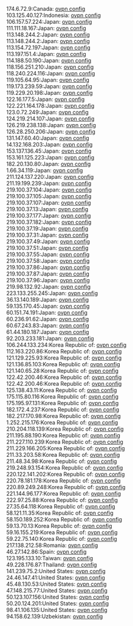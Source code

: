 174.6.72.9:Canada: [ovpn config](vpn/174_6_72_9.ovpn)  
103.125.40.127:Indonesia: [ovpn config](vpn/103_125_40_127.ovpn)  
106.157.57.224:Japan: [ovpn config](vpn/106_157_57_224.ovpn)  
111.111.18.167:Japan: [ovpn config](vpn/111_111_18_167.ovpn)  
113.148.244.2:Japan: [ovpn config](vpn/113_148_244_2.ovpn)  
113.148.244.2:Japan: [ovpn config](vpn/113_148_244_2.ovpn)  
113.154.72.197:Japan: [ovpn config](vpn/113_154_72_197.ovpn)  
113.197.151.4:Japan: [ovpn config](vpn/113_197_151_4.ovpn)  
114.188.50.190:Japan: [ovpn config](vpn/114_188_50_190.ovpn)  
118.156.251.210:Japan: [ovpn config](vpn/118_156_251_210.ovpn)  
118.240.224.116:Japan: [ovpn config](vpn/118_240_224_116.ovpn)  
119.105.64.95:Japan: [ovpn config](vpn/119_105_64_95.ovpn)  
119.173.239.59:Japan: [ovpn config](vpn/119_173_239_59.ovpn)  
119.229.20.198:Japan: [ovpn config](vpn/119_229_20_198.ovpn)  
122.16.177.5:Japan: [ovpn config](vpn/122_16_177_5.ovpn)  
122.221.164.178:Japan: [ovpn config](vpn/122_221_164_178.ovpn)  
123.0.72.249:Japan: [ovpn config](vpn/123_0_72_249.ovpn)  
124.219.214.107:Japan: [ovpn config](vpn/124_219_214_107.ovpn)  
126.219.238.138:Japan: [ovpn config](vpn/126_219_238_138.ovpn)  
126.28.250.206:Japan: [ovpn config](vpn/126_28_250_206.ovpn)  
131.147.60.40:Japan: [ovpn config](vpn/131_147_60_40.ovpn)  
14.132.168.203:Japan: [ovpn config](vpn/14_132_168_203.ovpn)  
153.137.136.45:Japan: [ovpn config](vpn/153_137_136_45.ovpn)  
153.161.125.223:Japan: [ovpn config](vpn/153_161_125_223.ovpn)  
182.20.130.80:Japan: [ovpn config](vpn/182_20_130_80.ovpn)  
1.66.34.119:Japan: [ovpn config](vpn/1_66_34_119.ovpn)  
211.124.137.220:Japan: [ovpn config](vpn/211_124_137_220.ovpn)  
211.19.199.239:Japan: [ovpn config](vpn/211_19_199_239.ovpn)  
219.100.37.104:Japan: [ovpn config](vpn/219_100_37_104.ovpn)  
219.100.37.105:Japan: [ovpn config](vpn/219_100_37_105.ovpn)  
219.100.37.107:Japan: [ovpn config](vpn/219_100_37_107.ovpn)  
219.100.37.13:Japan: [ovpn config](vpn/219_100_37_13.ovpn)  
219.100.37.177:Japan: [ovpn config](vpn/219_100_37_177.ovpn)  
219.100.37.182:Japan: [ovpn config](vpn/219_100_37_182.ovpn)  
219.100.37.19:Japan: [ovpn config](vpn/219_100_37_19.ovpn)  
219.100.37.31:Japan: [ovpn config](vpn/219_100_37_31.ovpn)  
219.100.37.49:Japan: [ovpn config](vpn/219_100_37_49.ovpn)  
219.100.37.51:Japan: [ovpn config](vpn/219_100_37_51.ovpn)  
219.100.37.55:Japan: [ovpn config](vpn/219_100_37_55.ovpn)  
219.100.37.58:Japan: [ovpn config](vpn/219_100_37_58.ovpn)  
219.100.37.86:Japan: [ovpn config](vpn/219_100_37_86.ovpn)  
219.100.37.87:Japan: [ovpn config](vpn/219_100_37_87.ovpn)  
219.100.37.96:Japan: [ovpn config](vpn/219_100_37_96.ovpn)  
219.98.132.92:Japan: [ovpn config](vpn/219_98_132_92.ovpn)  
223.133.255.245:Japan: [ovpn config](vpn/223_133_255_245.ovpn)  
36.13.140.189:Japan: [ovpn config](vpn/36_13_140_189.ovpn)  
59.135.170.45:Japan: [ovpn config](vpn/59_135_170_45.ovpn)  
60.151.74.191:Japan: [ovpn config](vpn/60_151_74_191.ovpn)  
60.236.91.62:Japan: [ovpn config](vpn/60_236_91_62.ovpn)  
60.67.243.83:Japan: [ovpn config](vpn/60_67_243_83.ovpn)  
61.44.180.187:Japan: [ovpn config](vpn/61_44_180_187.ovpn)  
92.203.233.181:Japan: [ovpn config](vpn/92_203_233_181.ovpn)  
106.244.133.234:Korea Republic of: [ovpn config](vpn/106_244_133_234.ovpn)  
112.163.220.86:Korea Republic of: [ovpn config](vpn/112_163_220_86.ovpn)  
121.129.225.93:Korea Republic of: [ovpn config](vpn/121_129_225_93.ovpn)  
121.136.85.103:Korea Republic of: [ovpn config](vpn/121_136_85_103.ovpn)  
121.140.65.28:Korea Republic of: [ovpn config](vpn/121_140_65_28.ovpn)  
122.42.200.46:Korea Republic of: [ovpn config](vpn/122_42_200_46.ovpn)  
122.42.200.46:Korea Republic of: [ovpn config](vpn/122_42_200_46.ovpn)  
125.138.43.11:Korea Republic of: [ovpn config](vpn/125_138_43_11.ovpn)  
175.115.80.116:Korea Republic of: [ovpn config](vpn/175_115_80_116.ovpn)  
175.195.97.131:Korea Republic of: [ovpn config](vpn/175_195_97_131.ovpn)  
182.172.4.237:Korea Republic of: [ovpn config](vpn/182_172_4_237.ovpn)  
182.217.170.98:Korea Republic of: [ovpn config](vpn/182_217_170_98.ovpn)  
1.252.215.176:Korea Republic of: [ovpn config](vpn/1_252_215_176.ovpn)  
210.204.118.139:Korea Republic of: [ovpn config](vpn/210_204_118_139.ovpn)  
211.195.88.190:Korea Republic of: [ovpn config](vpn/211_195_88_190.ovpn)  
211.227.110.239:Korea Republic of: [ovpn config](vpn/211_227_110_239.ovpn)  
211.229.166.205:Korea Republic of: [ovpn config](vpn/211_229_166_205.ovpn)  
211.33.203.58:Korea Republic of: [ovpn config](vpn/211_33_203_58.ovpn)  
211.48.34.98:Korea Republic of: [ovpn config](vpn/211_48_34_98.ovpn)  
219.248.93.154:Korea Republic of: [ovpn config](vpn/219_248_93_154.ovpn)  
220.122.141.202:Korea Republic of: [ovpn config](vpn/220_122_141_202.ovpn)  
220.78.181.178:Korea Republic of: [ovpn config](vpn/220_78_181_178.ovpn)  
220.89.249.248:Korea Republic of: [ovpn config](vpn/220_89_249_248.ovpn)  
221.144.96.177:Korea Republic of: [ovpn config](vpn/221_144_96_177.ovpn)  
222.97.25.88:Korea Republic of: [ovpn config](vpn/222_97_25_88.ovpn)  
27.35.64.118:Korea Republic of: [ovpn config](vpn/27_35_64_118.ovpn)  
58.121.11.35:Korea Republic of: [ovpn config](vpn/58_121_11_35.ovpn)  
58.150.189.252:Korea Republic of: [ovpn config](vpn/58_150_189_252.ovpn)  
59.13.70.13:Korea Republic of: [ovpn config](vpn/59_13_70_13.ovpn)  
59.16.155.219:Korea Republic of: [ovpn config](vpn/59_16_155_219.ovpn)  
59.22.75.140:Korea Republic of: [ovpn config](vpn/59_22_75_140.ovpn)  
217.138.212.58:Romania: [ovpn config](vpn/217_138_212_58.ovpn)  
46.27.142.86:Spain: [ovpn config](vpn/46_27_142_86.ovpn)  
123.195.133.10:Taiwan: [ovpn config](vpn/123_195_133_10.ovpn)  
49.228.176.87:Thailand: [ovpn config](vpn/49_228_176_87.ovpn)  
141.239.75.2:United States: [ovpn config](vpn/141_239_75_2.ovpn)  
24.46.147.41:United States: [ovpn config](vpn/24_46_147_41.ovpn)  
45.48.130.53:United States: [ovpn config](vpn/45_48_130_53.ovpn)  
47.148.215.77:United States: [ovpn config](vpn/47_148_215_77.ovpn)  
50.123.107.156:United States: [ovpn config](vpn/50_123_107_156.ovpn)  
50.20.124.201:United States: [ovpn config](vpn/50_20_124_201.ovpn)  
98.41.106.135:United States: [ovpn config](vpn/98_41_106_135.ovpn)  
94.158.62.139:Uzbekistan: [ovpn config](vpn/94_158_62_139.ovpn)  
